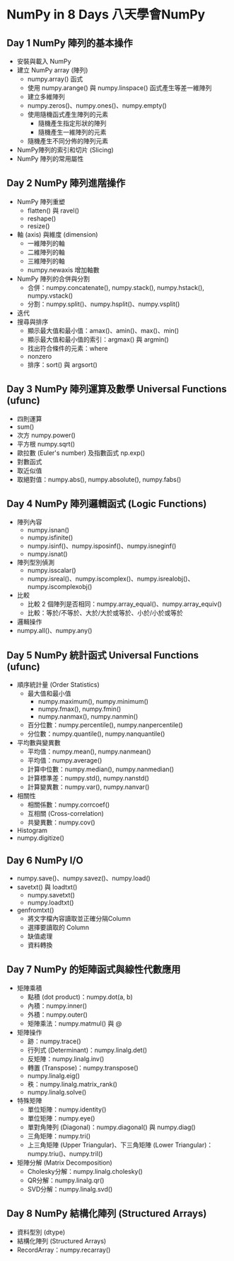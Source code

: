 # NumPy in 8 Days 八天學會NumPy
 
## Day 1 NumPy 陣列的基本操作
- 安裝與載入 NumPy
- 建立 NumPy array (陣列)
    - numpy.array() 函式
    - 使用 numpy.arange() 與 numpy.linspace() 函式產生等差一維陣列
    - 建立多維陣列
    - numpy.zeros()、numpy.ones()、numpy.empty()
    - 使用隨機函式產生陣列的元素
        - 隨機產生指定形狀的陣列
        - 隨機產生一維陣列的元素
    - 隨機產生不同分佈的陣列元素
- NumPy陣列的索引和切片 (Slicing)
- NumPy 陣列的常用屬性

## Day 2 NumPy 陣列進階操作
- NumPy 陣列重塑
    - flatten() 與 ravel()
    - reshape()
    - resize()
- 軸 (axis) 與維度 (dimension)
    - 一維陣列的軸
    - 二維陣列的軸
    - 三維陣列的軸
    - numpy.newaxis 增加軸數
- NumPy 陣列的合併與分割
    - 合併：numpy.concatenate(), numpy.stack(), numpy.hstack(), numpy.vstack()
    - 分割：numpy.split()、numpy.hsplit()、numpy.vsplit()
- 迭代
- 搜尋與排序
    - 顯示最大值和最小值：amax()、amin()、max()、min()
    - 顯示最大值和最小值的索引：argmax() 與 argmin()
    - 找出符合條件的元素：where
    - nonzero
    - 排序：sort() 與 argsort()

## Day 3 NumPy 陣列運算及數學 Universal Functions (ufunc)
- 四則運算
- sum()
- 次方 numpy.power()
- 平方根 numpy.sqrt()
- 歐拉數 (Euler's number) 及指數函式 np.exp()
- 對數函式
- 取近似值
- 取絕對值：numpy.abs(), numpy.absolute(), numpy.fabs()

## Day 4 NumPy 陣列邏輯函式 (Logic Functions)
- 陣列內容
    - numpy.isnan()
    - numpy.isfinite()
    - numpy.isinf()、numpy.isposinf()、numpy.isneginf()
    - numpy.isnat()
- 陣列型別偵測
    - numpy.isscalar()
    - numpy.isreal()、numpy.iscomplex()、numpy.isrealobj()、numpy.iscomplexobj()
- 比較
    - 比較 2 個陣列是否相同：numpy.array_equal()、numpy.array_equiv()
    - 比較：等於/不等於、大於/大於或等於、小於/小於或等於
- 邏輯操作
- numpy.all()、numpy.any()

## Day 5 NumPy 統計函式 Universal Functions (ufunc)
- 順序統計量 (Order Statistics)
    - 最大值和最小值
        - numpy.maximum(), numpy.minimum()
        - numpy.fmax(), numpy.fmin()
        - numpy.nanmax(), numpy.nanmin()
    - 百分位數：numpy.percentile(), numpy.nanpercentile()
    - 分位數：numpy.quantile(), numpy.nanquantile()
- 平均數與變異數
    - 平均值：numpy.mean(), numpy.nanmean()
    - 平均值：numpy.average()
    - 計算中位數：numpy.median(), numpy.nanmedian()
    - 計算標準差：numpy.std(), numpy.nanstd()
    - 計算變異數：numpy.var(), numpy.nanvar()
- 相關性
    - 相關係數：numpy.corrcoef()
    - 互相關 (Cross-correlation)
    - 共變異數：numpy.cov()
- Histogram
- numpy.digitize()

## Day 6 NumPy I/O
- numpy.save()、numpy.savez()、numpy.load()
- savetxt() 與 loadtxt()
    - numpy.savetxt()
    - numpy.loadtxt()
- genfromtxt()
    - 將文字檔內容讀取並正確分隔Column
    - 選擇要讀取的 Column
    - 缺值處理
    - 資料轉換

## Day 7 NumPy 的矩陣函式與線性代數應用
- 矩陣乘積
    - 點積 (dot product)：numpy.dot(a, b)
    - 內積：numpy.inner()
    - 外積：numpy.outer()
    - 矩陣乘法：numpy.matmul() 與 @
- 矩陣操作
    - 跡：numpy.trace()
    - 行列式 (Determinant)：numpy.linalg.det()
    - 反矩陣：numpy.linalg.inv()
    - 轉置 (Transpose)：numpy.transpose()
    - numpy.linalg.eig()
    - 秩：numpy.linalg.matrix_rank()
    - numpy.linalg.solve()
- 特殊矩陣
    - 單位矩陣：numpy.identity()
    - 單位矩陣：numpy.eye()
    - 單對角陣列 (Diagonal)：numpy.diagonal() 與 numpy.diag()
    - 三角矩陣：numpy.tri()
    - 上三角矩陣 (Upper Triangular)、下三角矩陣 (Lower Triangular)：numpy.triu()、numpy.tril()
- 矩陣分解 (Matrix Decomposition)
    - Cholesky分解：numpy.linalg.cholesky()
    - QR分解：numpy.linalg.qr()
    - SVD分解：numpy.linalg.svd()

## Day 8 NumPy 結構化陣列 (Structured Arrays)
- 資料型別 (dtype)
- 結構化陣列 (Structured Arrays)
- RecordArray：numpy.recarray()
